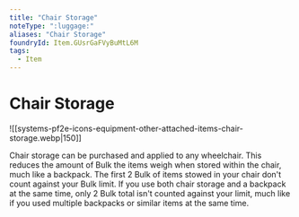 ```yaml
---
title: "Chair Storage"
noteType: ":luggage:"
aliases: "Chair Storage"
foundryId: Item.GUsrGaFVyBuMtL6M
tags:
  - Item
---
```


# Chair Storage
![[systems-pf2e-icons-equipment-other-attached-items-chair-storage.webp|150]]

Chair storage can be purchased and applied to any wheelchair. This reduces the amount of Bulk the items weigh when stored within the chair, much like a backpack. The first 2 Bulk of items stowed in your chair don't count against your Bulk limit. If you use both chair storage and a backpack at the same time, only 2 Bulk total isn't counted against your limit, much like if you used multiple backpacks or similar items at the same time.
